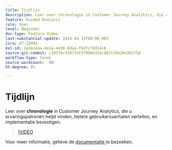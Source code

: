 ```yaml
---
title: Tijdlijn
description: Leer over chronologie in Customer Journey Analytics, die u ervaringspatronen helpt vinden, betere gebruikersverhalen vertellen, en implementatie bevestigen.
feature: Guided Analysis
role: User
level: Beginner
doc-type: Feature Video
last-substantial-update: 2024-03-15T00:00:00Z
jira: KT-15092
exl-id: 1eda14aa-6e1e-4a98-b0aa-f6dfc78d14c6
source-git-commit: c3457bc3197fef37890e32ac8831fb426e3b575d
workflow-type: tm+mt
source-wordcount: '50'
ht-degree: 0%

---
```


# Tijdlijn

Leer over **chronologie** in Customer Journey Analytics, die u ervaringspatronen helpt vinden, betere gebruikersverhalen vertellen, en implementatie bevestigen.

>[!VIDEO](https://video.tv.adobe.com/v/3427810/?learn=on)

Voor meer informatie, gelieve de [ documentatie ](https://experienceleague.adobe.com/nl/docs/analytics-platform/using/guided-analysis/streams/timeline) te bezoeken.
